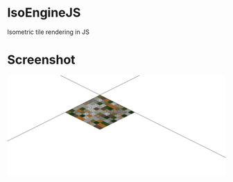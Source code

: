 # IsoEngineJS
Isometric tile rendering in JS
# Screenshot
![alt text](Screenshots/screenshot2.png "Logo Title Text 1")

